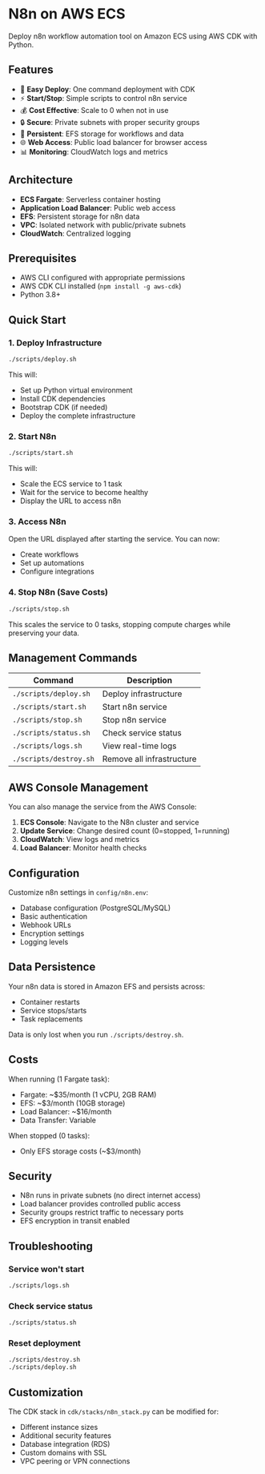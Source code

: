 # N8n on AWS ECS

Deploy n8n workflow automation tool on Amazon ECS using AWS CDK with Python.

## Features

- 🚀 **Easy Deploy**: One command deployment with CDK
- ⚡ **Start/Stop**: Simple scripts to control n8n service
- 💰 **Cost Effective**: Scale to 0 when not in use
- 🔒 **Secure**: Private subnets with proper security groups
- 💾 **Persistent**: EFS storage for workflows and data
- 🌐 **Web Access**: Public load balancer for browser access
- 📊 **Monitoring**: CloudWatch logs and metrics

## Architecture

- **ECS Fargate**: Serverless container hosting
- **Application Load Balancer**: Public web access
- **EFS**: Persistent storage for n8n data
- **VPC**: Isolated network with public/private subnets
- **CloudWatch**: Centralized logging

## Prerequisites

- AWS CLI configured with appropriate permissions
- AWS CDK CLI installed (`npm install -g aws-cdk`)
- Python 3.8+

## Quick Start

### 1. Deploy Infrastructure

```bash
./scripts/deploy.sh
```

This will:
- Set up Python virtual environment
- Install CDK dependencies
- Bootstrap CDK (if needed)
- Deploy the complete infrastructure

### 2. Start N8n

```bash
./scripts/start.sh
```

This will:
- Scale the ECS service to 1 task
- Wait for the service to become healthy
- Display the URL to access n8n

### 3. Access N8n

Open the URL displayed after starting the service. You can now:
- Create workflows
- Set up automations
- Configure integrations

### 4. Stop N8n (Save Costs)

```bash
./scripts/stop.sh
```

This scales the service to 0 tasks, stopping compute charges while preserving your data.

## Management Commands

| Command | Description |
|---------|-------------|
| `./scripts/deploy.sh` | Deploy infrastructure |
| `./scripts/start.sh` | Start n8n service |
| `./scripts/stop.sh` | Stop n8n service |
| `./scripts/status.sh` | Check service status |
| `./scripts/logs.sh` | View real-time logs |
| `./scripts/destroy.sh` | Remove all infrastructure |

## AWS Console Management

You can also manage the service from the AWS Console:

1. **ECS Console**: Navigate to the N8n cluster and service
2. **Update Service**: Change desired count (0=stopped, 1=running)
3. **CloudWatch**: View logs and metrics
4. **Load Balancer**: Monitor health checks

## Configuration

Customize n8n settings in `config/n8n.env`:

- Database configuration (PostgreSQL/MySQL)
- Basic authentication
- Webhook URLs
- Encryption settings
- Logging levels

## Data Persistence

Your n8n data is stored in Amazon EFS and persists across:
- Container restarts
- Service stops/starts
- Task replacements

Data is only lost when you run `./scripts/destroy.sh`.

## Costs

When running (1 Fargate task):
- Fargate: ~$35/month (1 vCPU, 2GB RAM)
- EFS: ~$3/month (10GB storage)
- Load Balancer: ~$16/month
- Data Transfer: Variable

When stopped (0 tasks):
- Only EFS storage costs (~$3/month)

## Security

- N8n runs in private subnets (no direct internet access)
- Load balancer provides controlled public access
- Security groups restrict traffic to necessary ports
- EFS encryption in transit enabled

## Troubleshooting

### Service won't start
```bash
./scripts/logs.sh
```

### Check service status
```bash
./scripts/status.sh
```

### Reset deployment
```bash
./scripts/destroy.sh
./scripts/deploy.sh
```

## Customization

The CDK stack in `cdk/stacks/n8n_stack.py` can be modified for:
- Different instance sizes
- Additional security features
- Database integration (RDS)
- Custom domains with SSL
- VPC peering or VPN connections